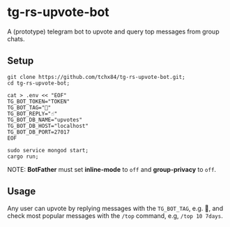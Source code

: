 # tg-rs-upvote-bot

A (prototype) telegram bot to upvote and query top messages from group chats.

## Setup

```
git clone https://github.com/tchx84/tg-rs-upvote-bot.git;
cd tg-rs-upvote-bot;

cat > .env << "EOF"
TG_BOT_TOKEN="TOKEN"
TG_BOT_TAG="🥭"
TG_BOT_REPLY="☝"
TG_BOT_DB_NAME="upvotes"
TG_BOT_DB_HOST="localhost"
TG_BOT_DB_PORT=27017
EOF

sudo service mongod start;
cargo run;
```

NOTE: **BotFather** must set  **inline-mode** to `off` and **group-privacy** to `off`.

## Usage

Any user can upvote by replying messages with the `TG_BOT_TAG`, e.g. 🥭, and check most popular messages with the `/top` command, e.g, `/top 10 7days`.

